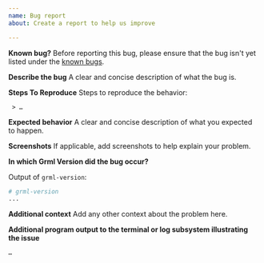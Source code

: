 ```yaml
---
name: Bug report
about: Create a report to help us improve

---
```


**Known bug?**
Before reporting this bug, please ensure that the bug isn't yet listed under the [known bugs](https://grml.org/bugs/known/).

**Describe the bug**
A clear and concise description of what the bug is.

**Steps To Reproduce**
Steps to reproduce the behavior:
```
 > …
```

**Expected behavior**
A clear and concise description of what you expected to happen.

**Screenshots**
If applicable, add screenshots to help explain your problem.

**In which Grml Version did the bug occur?**
<!-- Please consider reproducing this bug with a Daily Grml Snapshot: https://grml.org/daily/ -->

Output of `grml-version`:
```sh
# grml-version
...
```

**Additional context**
Add any other context about the problem here.

**Additional program output to the terminal or log subsystem illustrating the issue**

<!-- Please paste relevant program terminal or journal output here. For very
     long copy/pasted data consider using a service like https://paste.grml.org/.
     Where copy/paste is not possible (for example early boot or late
     shutdown), a photo of the screen might do too, but text is always much
     preferred. -->

```text
…
